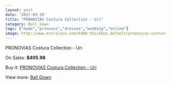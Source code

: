 ```yaml
---
layout: post
date: '2017-03-19'
title: "PRONOVIAS Costura Collection - Uri"
category: Ball Gown
tags: ["made","princess","dresses","wedding","online"]
image: http://www.extralace.com/6480-thickbox_default/pronovias-costura-collection-uri.jpg
---
```

PRONOVIAS Costura Collection - Uri

On Sales: **$405.98**
<a href="https://www.extralace.com/ball-gown/3070-pronovias-costura-collection-uri.html"><amp-img layout="responsive" width="600" height="600" src="//www.extralace.com/6480-thickbox_default/pronovias-costura-collection-uri.jpg" alt="PRONOVIAS Costura Collection - Uri 0" /></a>

Buy it: [PRONOVIAS Costura Collection - Uri](https://www.extralace.com/ball-gown/3070-pronovias-costura-collection-uri.html "PRONOVIAS Costura Collection - Uri")

View more: [Ball Gown](https://www.extralace.com/3-ball-gown "Ball Gown")